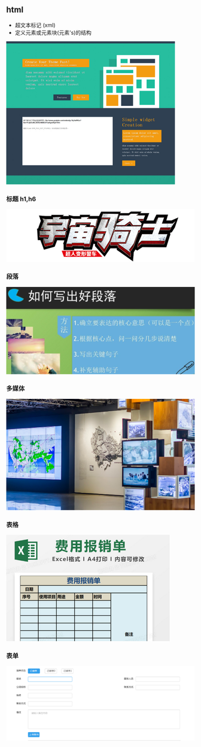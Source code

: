 ## html

- 超文本标记 (xml)
- 定义元素或元素块(元素's)的结构

![](images/2022-11-15-16-51-34.png)

### 标题 h1,h6
![](images/2022-11-17-14-31-49.png)

### 段落
![](images/2022-11-17-14-32-34.png)


### 多媒体

![](images/2022-11-15-16-52-30.png)

### 表格

![](images/2022-11-15-16-53-10.png)

### 表单
![](images/2022-11-15-16-53-57.png)
